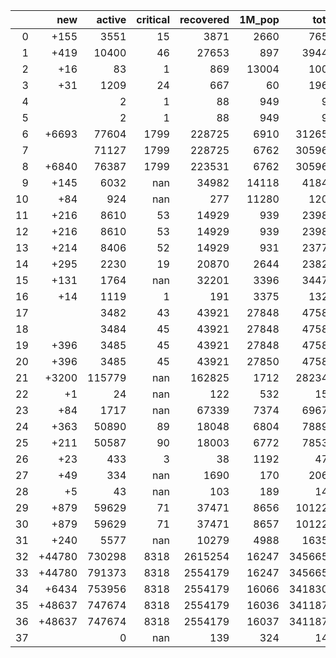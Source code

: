 |    |    new |   active |   critical |   recovered |   1M_pop |   total |
|---:|-------:|---------:|-----------:|------------:|---------:|--------:|
|  0 |   +155 |     3551 |         15 |        3871 |     2660 |    7654 |
|  1 |   +419 |    10400 |         46 |       27653 |      897 |   39444 |
|  2 |    +16 |       83 |          1 |         869 |    13004 |    1005 |
|  3 |    +31 |     1209 |         24 |         667 |       60 |    1966 |
|  4 |        |        2 |          1 |          88 |      949 |      93 |
|  5 |        |        2 |          1 |          88 |      949 |      93 |
|  6 |  +6693 |    77604 |       1799 |      228725 |     6910 |  312659 |
|  7 |        |    71127 |       1799 |      228725 |     6762 |  305966 |
|  8 |  +6840 |    76387 |       1799 |      223531 |     6762 |  305966 |
|  9 |   +145 |     6032 |        nan |       34982 |    14118 |   41846 |
| 10 |    +84 |      924 |        nan |         277 |    11280 |    1205 |
| 11 |   +216 |     8610 |         53 |       14929 |      939 |   23989 |
| 12 |   +216 |     8610 |         53 |       14929 |      939 |   23989 |
| 13 |   +214 |     8406 |         52 |       14929 |      931 |   23773 |
| 14 |   +295 |     2230 |         19 |       20870 |     2644 |   23829 |
| 15 |   +131 |     1764 |        nan |       32201 |     3396 |   34474 |
| 16 |    +14 |     1119 |          1 |         191 |     3375 |    1329 |
| 17 |        |     3482 |         43 |       43921 |    27848 |   47581 |
| 18 |        |     3484 |         45 |       43921 |    27848 |   47581 |
| 19 |   +396 |     3485 |         45 |       43921 |    27848 |   47581 |
| 20 |   +396 |     3485 |         45 |       43921 |    27850 |   47581 |
| 21 |  +3200 |   115779 |        nan |      162825 |     1712 |  282344 |
| 22 |     +1 |       24 |        nan |         122 |      532 |     153 |
| 23 |    +84 |     1717 |        nan |       67339 |     7374 |   69673 |
| 24 |   +363 |    50890 |         89 |       18048 |     6804 |   78897 |
| 25 |   +211 |    50587 |         90 |       18003 |     6772 |   78534 |
| 26 |    +23 |      433 |          3 |          38 |     1192 |     475 |
| 27 |    +49 |      334 |        nan |        1690 |      170 |    2063 |
| 28 |     +5 |       43 |        nan |         103 |      189 |     146 |
| 29 |   +879 |    59629 |         71 |       37471 |     8656 |  101223 |
| 30 |   +879 |    59629 |         71 |       37471 |     8657 |  101223 |
| 31 |   +240 |     5577 |        nan |       10279 |     4988 |   16351 |
| 32 | +44780 |   730298 |       8318 |     2615254 |    16247 | 3456652 |
| 33 | +44780 |   791373 |       8318 |     2554179 |    16247 | 3456652 |
| 34 |  +6434 |   753956 |       8318 |     2554179 |    16066 | 3418306 |
| 35 | +48637 |   747674 |       8318 |     2554179 |    16036 | 3411872 |
| 36 | +48637 |   747674 |       8318 |     2554179 |    16037 | 3411872 |
| 37 |        |        0 |        nan |         139 |      324 |     142 |